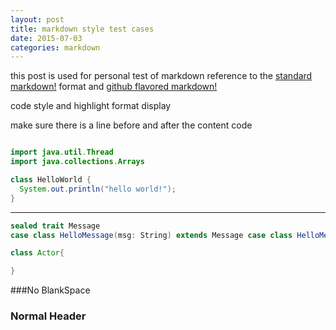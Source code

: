 ```yaml
---
layout: post
title: markdown style test cases
date: 2015-07-03
categories: markdown
---
```


this post is used for personal test of markdown reference to the [standard markdown!](https://help.github.com/articles/markdown-basics/) format and [github flavored markdown!](https://help.github.com/articles/github-flavored-markdown/)



code style and highlight format display

make sure there is a line before and after the content code

```java

import java.util.Thread
import java.collections.Arrays

class HelloWorld {
  System.out.println("hello world!");
}

```

------

```scala
sealed trait Message
case class HelloMessage(msg: String) extends Message case class HelloMessage(msg: String) extends Message case class HelloMessage(msg: String) extends Message case class HelloMessage(msg: String) extends Message

class Actor{

}
```

###No BlankSpace
### Normal Header
